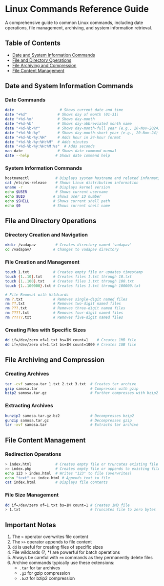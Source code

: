 # Linux Commands Reference Guide

A comprehensive guide to common Linux commands, including date operations, file management, archiving, and system information retrieval.

## Table of Contents
- [Date and System Information Commands](#date-and-system-information-commands)
- [File and Directory Operations](#file-and-directory-operations)
- [File Archiving and Compression](#file-archiving-and-compression)
- [File Content Management](#file-content-management)

## Date and System Information Commands

### Date Commands
```bash
date                     # Shows current date and time
date "+%d"              # Shows day of month (01-31)
date "+%d-%m"           # Shows day-month
date "+%d-%b"           # Shows day-abbreviated month name
date "+%d-%b-%Y"        # Shows day-month-full year (e.g., 20-Nov-2024)
date "+%d-%b-%y"        # Shows day-month-short year (e.g., 20-Nov-24)
date "+%d-%b-%y:%H"     # Adds hour in 24-hour format
date "+%d-%b-%y:%H:%M"  # Adds minutes
date "+%d-%b-%y:%H:%M:%s"  # Adds seconds
man date                # Shows date command manual
date --help            # Shows date command help
```

### System Information Commands
```bash
hostnamectl            # Displays system hostname and related information
cat /etc/os-release    # Shows Linux distribution information
uname -r               # Displays kernel version
echo $USER             # Shows current username
echo $UID             # Shows user ID number
echo $SHELL           # Shows current shell path
echo $0               # Shows current shell name
```

## File and Directory Operations

### Directory Creation and Navigation
```bash
mkdir /vadapav         # Creates directory named 'vadapav'
cd /vadapav/          # Changes to vadapav directory
```

### File Creation and Management
```bash
touch 1.txt           # Creates empty file or updates timestamp
touch {1..10}.txt     # Creates files 1.txt through 10.txt
touch {1..100}.txt    # Creates files 1.txt through 100.txt
touch {1..100000}.txt # Creates files 1.txt through 100000.txt

# File Removal with Wildcards
rm ?.txt              # Removes single-digit named files
rm ??.txt             # Removes two-digit named files
rm ???.txt            # Removes three-digit named files
rm ????.txt           # Removes four-digit named files
rm ?????.txt          # Removes five-digit named files
```

### Creating Files with Specific Sizes
```bash
dd if=/dev/zero of=1.txt bs=1M count=1    # Creates 1MB file
dd if=/dev/zero of=1.txt bs=1M count=1000 # Creates 1GB file
```

## File Archiving and Compression

### Creating Archives
```bash
tar -cvf samosa.tar 1.txt 2.txt 3.txt  # Creates tar archive
gzip samosa.tar                        # Compresses with gzip
bzip2 samosa.tar.gz                    # Further compresses with bzip2
```

### Extracting Archives
```bash
bunzip2 samosa.tar.gz.bz2              # Decompresses bzip2
gunzip samosa.tar.gz                   # Decompresses gzip
tar -xvf samosa.tar                    # Extracts tar archive
```

## File Content Management

### Redirection Operations
```bash
> index.html           # Creates empty file or truncates existing file
>> index.php           # Creates empty file or appends to existing file
echo 123 > index.html  # Writes "123" to file (overwrites)
echo "text" >> index.html # Appends text to file
cat index.html         # Displays file contents
```

### File Size Management
```bash
dd if=/dev/zero of=1.txt bs=1M count=1 # Creates 1MB file
> 1.txt                                # Truncates file to zero bytes
```

## Important Notes
1. The `>` operator overwrites file content
2. The `>>` operator appends to file content
3. `dd` is useful for creating files of specific sizes
4. File wildcards (?, *) are powerful for batch operations
5. Always be careful with `rm` commands as they permanently delete files
6. Archive commands typically use these extensions:
   - `.tar` for tar archives
   - `.gz` for gzip compression
   - `.bz2` for bzip2 compression

